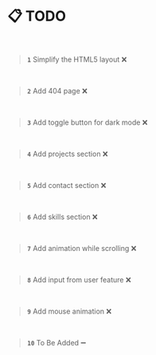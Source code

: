 # 📋 TODO

<br>

> **`1`**   Simplify the HTML5 layout ❌

<!--&nbsp;&nbsp;&nbsp; **```Status:```** Started 👍🏻-->

<br>

> **`2`** Add 404 page ❌

<br>

> **`3`** Add toggle button for dark mode ❌

<br>

> **`4`** Add projects section ❌

<br>

> **`5`** Add contact section ❌

<br>

> **`6`** Add skills section ❌

<br>

> **`7`** Add animation while scrolling ❌

<br>

> **`8`** Add input from user feature ❌

<br>

> **`9`** Add mouse animation ❌

<br>

> **`10`** To Be Added ➖

